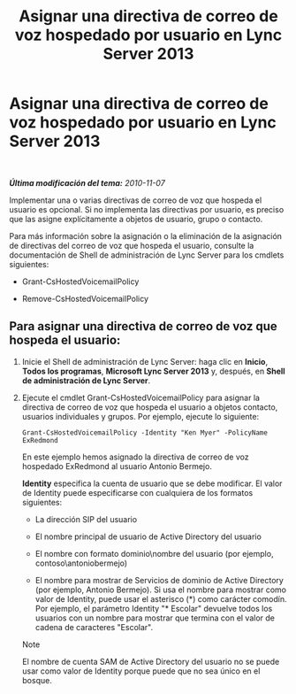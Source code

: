 ﻿---
title: Asignar una directiva de correo de voz hospedado por usuario en Lync Server 2013
TOCTitle: Asignar una directiva de correo de voz hospedado por usuario en Lync Server 2013
ms:assetid: d44c71a0-4407-4ab4-b7e0-d671dde3425f
ms:mtpsurl: https://technet.microsoft.com/es-es/library/Gg398919(v=OCS.15)
ms:contentKeyID: 48276782
ms.date: 01/07/2017
mtps_version: v=OCS.15
ms.translationtype: HT
---

# Asignar una directiva de correo de voz hospedado por usuario en Lync Server 2013

 

_**Última modificación del tema:** 2010-11-07_

Implementar una o varias directivas de correo de voz que hospeda el usuario es opcional. Si no implementa las directivas por usuario, es preciso que las asigne explícitamente a objetos de usuario, grupo o contacto.

Para más información sobre la asignación o la eliminación de la asignación de directivas del correo de voz que hospeda el usuario, consulte la documentación de Shell de administración de Lync Server para los cmdlets siguientes:

  - Grant-CsHostedVoicemailPolicy

  - Remove-CsHostedVoicemailPolicy

## Para asignar una directiva de correo de voz que hospeda el usuario:

1.  Inicie el Shell de administración de Lync Server: haga clic en **Inicio**, **Todos los programas**, **Microsoft Lync Server 2013** y, después, en **Shell de administración de Lync Server**.

2.  Ejecute el cmdlet Grant-CsHostedVoicemailPolicy para asignar la directiva de correo de voz que hospeda el usuario a objetos contacto, usuarios individuales y grupos. Por ejemplo, ejecute lo siguiente:
    
        Grant-CsHostedVoicemailPolicy -Identity "Ken Myer" -PolicyName ExRedmond
    
    En este ejemplo hemos asignado la directiva de correo de voz hospedado ExRedmond al usuario Antonio Bermejo.
    
    **Identity** especifica la cuenta de usuario que se debe modificar. El valor de Identity puede especificarse con cualquiera de los formatos siguientes:
    
      - La dirección SIP del usuario
    
      - El nombre principal de usuario de Active Directory del usuario
    
      - El nombre con formato dominio\\nombre del usuario (por ejemplo, contoso\\antoniobermejo)
    
      - El nombre para mostrar de Servicios de dominio de Active Directory (por ejemplo, Antonio Bermejo). Si usa el nombre para mostrar como valor de Identity, puede usar el asterisco (\*) como carácter comodín. Por ejemplo, el parámetro Identity "\* Escolar" devuelve todos los usuarios con un nombre para mostrar que termina con el valor de cadena de caracteres "Escolar".
    

    > [!NOTE]
    > El nombre de cuenta SAM de Active Directory del usuario no se puede usar como valor de Identity porque puede que no sea único en el bosque.


